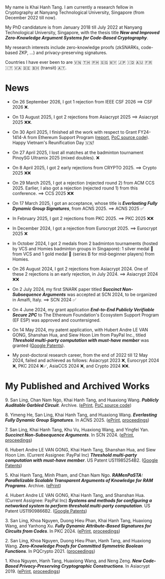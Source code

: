 My name is Khai Hanh Tang. I am currently a research fellow in Cryptography at Nanyang Technological University, Singapore (from December 2022 till now).

My PhD candidature is from January 2018 till July 2022 at Nanyang Technological University, Singapore, with the thesis title _**New and Improved Zero-Knowledge Argument Systems for Code-Based Cryptography**_.  

My research interests include zero-knowledge proofs (zkSNARKs, code-based ZKP, ...) and privacy-preserving signatures.

Countries I have ever been to are 🇻🇳 🇹🇭 🇵🇭 🇸🇬 🇲🇾 🇯🇵 🇮🇩 🇦🇺 🇫🇷 🇮🇹 🇻🇦 🇩🇪 🇧🇭 (transit) 🇦🇹.

# News
- On 26 September 2026, I got 1 rejection from IEEE CSF 2026 ==> CSF 2026 ❌.

- On 13 August 2025, I got 2 rejections from Asiacrypt 2025 ==> Asiacrypt 2025 ❌❌. 

- On 30 April 2025, I finished all the work with respect to Grant FY24-1414-A from Ethereum Support Program ([report](https://eprint.iacr.org/2025/772), [PoC source code](https://github.com/Crazy-Cryptographic-Buddies/pa-gc-rs)). Happy Vietnam's Reunification Day 🇻🇳!

- On 27 April 2025, I lost all matches at the badminton tournament PinoySG Ultramix 2025 (mixed doubles). ❌

- On 8 April 2025, I got 2 early rejections from CRYPTO 2025. ==> Crypto 2025 ❌❌

- On 29 March 2025, I got a rejection (rejected round 2) from ACM CCS 2025. Earlier, I also got a rejection (rejected round 1) from this conference. ==> CCS 2025 ❌❌

- On 17 March 2025, I got an acceptance, whose title is _**Everlasting Fully Dynamic Group Signatures**_, from ACNS 2025. ==> ACNS 2025 ✅

- In February 2025, I got 2 rejections from PKC 2025. ==> PKC 2025 ❌❌

- In December 2024, I got a rejection from Eurocrypt 2025. ==> Eurocrypt 2025 ❌

- In October 2024, I got 2 medals from 2 badminton tournaments (hosted by VCS and Homies badminton groups in Singapore): 1 silver medal 🥈 from VCS and 1 gold medal 🥇 (series B for mid-beginner players) from Homies.

- On 26 August 2024, I got 2 rejections from Asiacrypt 2024. One of these 2 rejections is an early rejection, in July 2024. ==> Asiacrypt 2024 ❌❌

- On 2 July 2024, my first SNARK paper titled _**Succinct Non-Subsequence Arguments**_ was accepted at SCN 2024, to be organized in Amalfi, Italy. ==> SCN 2024 ✅

- On 4 June 2024, my grant application _**End-to-End Publicly Verifiable Secure 2PC**_ to The Ethereum Foundation's Ecosystem Support Program (EF ESP) was approved and countersigned.

- On 14 May 2024, my patent application, with Hubert Andre LE VAN GONG, Shanshan Hua, and Siew Hoon Lim from PayPal Inc., titled _**Threshold multi-party computation with must-have member**_ was granted ([Google Patents](https://patents.google.com/patent/US11985254B2/en)).

- My post-doctoral research career, from the end of 2022 till 12 May 2024, failed and achieved as follows: Asiacrypt 2023 ❌, Eurocrypt 2024 ❌, PKC 2024 ❌✅, AsiaCCS 2024 ❌, and Crypto 2024 ❌❌.

# My Published and Archived Works
9\. San Ling, Chan Nam Ngo, Khai Hanh Tang, and Huaxiong Wang. _**Publicly Auditable Garbled Circuit**_. Archive. ([ePrint](https://eprint.iacr.org/2025/772), [PoC source code](https://github.com/Crazy-Cryptographic-Buddies/pa-gc-rs))

8\. Yimeng He, San Ling, Khai Hanh Tang, and Huaxiong Wang. _**Everlasting Fully Dynamic Group Signatures**_. In ACNS 2025. ([ePrint](https://ia.cr/2025/627), [proceedings](https://link.springer.com/chapter/10.1007/978-3-031-95767-3_1))

7\. San Ling, Khai Hanh Tang, Khu Vu, Huaxiong Wang, and Yingfei Yan. _**Succinct Non-Subsequence Arguments**_. In SCN 2024. ([ePrint](https://ia.cr/2024/1264), [proceedings](https://link.springer.com/chapter/10.1007/978-3-031-71070-4_2))

6\. Hubert Andre LE VAN GONG, Khai Hanh Tang, Shanshan Hua, and Siew Hoon Lim. (Current Assignee: PayPal Inc) _**Threshold multi-party computation with must-have member**_. US Patent US11985254B2. ([Google Patents](https://patents.google.com/patent/US11985254B2/en))

5\.  Khai Hanh Tang, Minh Pham, and Chan Nam Ngo. _**RAMenPaSTA: Parallelizable Scalable Transparent Arguments of Knowledge for RAM Programs**_. Archive. ([ePrint](https://ia.cr/2024/336))

4\. Hubert Andre LE VAN GONG, Khai Hanh Tang, and Shanshan Hua. (Current Assignee: PayPal Inc) _**Systems and methods for configuring a networked system to perform threshold multi-party computation**_. US Patent US11909866B2. ([Google Patents](https://patents.google.com/patent/US11909866B2))

3\.  San Ling, Khoa Nguyen, Duong Hieu Phan, Khai Hanh Tang, Huaxiong Wang, and Yanhong Xu. _**Fully Dynamic Attribute-Based Signatures for Circuits from Codes**_. In PKC 2024. ([ePrint](https://ia.cr/2024/022), [proceedings](https://link.springer.com/chapter/10.1007/978-3-031-57718-5_2))

2\. San Ling, Khoa Nguyen, Duong Hieu Phan, Hanh Tang, and Huaxiong Wang. _**Zero-Knowledge Proofs for Committed Symmetric Boolean Functions**_. In PQCrypto 2021. ([proceedings](https://link.springer.com/chapter/10.1007/978-3-030-81293-5_18))

1\. Khoa Nguyen, Hanh Tang, Huaxiong Wang, and Neng Zeng. _**New Code-Based Privacy-Preserving Cryptographic Constructions**_. In Asiacrypt 2019. ([ePrint](https://ia.cr/2019/513), [proceedings](https://link.springer.com/chapter/10.1007/978-3-030-34621-8_2))
